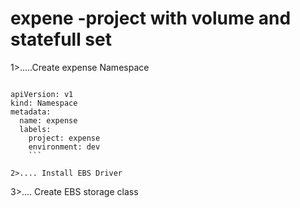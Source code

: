 
# expene -project with volume and statefull set

1>.....Create expense Namespace

```

apiVersion: v1
kind: Namespace
metadata:
  name: expense
  labels:
    project: expense
    environment: dev
    ```

2>.... Install EBS Driver

```

3>.... Create EBS storage class

